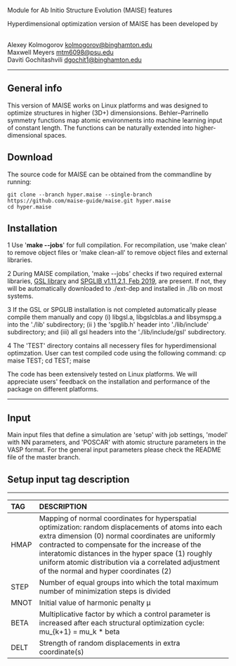 Module for Ab Initio Structure Evolution (MAISE) features


Hyperdimensional optimization version of MAISE has been developed by

<br /> Alexey Kolmogorov <kolmogorov@binghamton.edu>
<br /> Maxwell Meyers <mtm6098@psu.edu>
<br /> Daviti Gochitashvili <dgochit1@binghamton.edu>

---
## General info

This version of MAISE works on Linux platforms and was designed to optimize structures in higher (3D+) dimensionsions.
Behler–Parrinello symmetry functions map atomic environments into machine learning input of constant length. The functions can be naturally extended into higher-dimensional spaces.

## Download

The source code for MAISE can be obtained from the commandline by running:

```
git clone --branch hyper.maise --single-branch https://github.com/maise-guide/maise.git hyper.maise
cd hyper.maise
```

## Installation

1 Use '**make --jobs**' for full compilation. For recompilation, use 'make clean' to remove
object files or 'make clean-all' to remove object files and external libraries.

2 During MAISE compilation, 'make --jobs' checks if two required
external libraries, [GSL library](https://www.gnu.org/software/gsl/)
and [SPGLIB v1.11.2.1, Feb 2019](https://atztogo.github.io/spglib),
are present. If not, they will be automatically downloaded to
./ext-dep and installed in ./lib on most systems.

3 If the GSL or SPGLIB installation is not completed automatically
please compile them manually and copy (i) libgsl.a, libgslcblas.a and
libsymspg.a into the './lib' subdirectory; (ii ) the 'spglib.h' header
into './lib/include' subdirectory; and (iii) all gsl headers into the
'./lib/include/gsl' subdirectory.

4 The 'TEST' directory contains all necessery files for hyperdimensional optimzation.
User can test compiled code using the following command:
cp maise TEST; cd TEST; maise



The code has been extensively tested on Linux platforms. We will
appreciate users' feedback on the installation and performance of the
package on different platforms.

---
## Input

Main input files that define a simulation are 'setup' with job
settings, 'model' with NN parameters, and 'POSCAR' with atomic
structure parameters in the VASP format. 
For the general input parameters please check the README file of 
the master branch.



## Setup input tag description
---
| TAG | DESCRIPTION |
|:--|:---------|
| <a name="hmap"></a>HMAP | Mapping of normal coordinates for hyperspatial optimization: random displacements of atoms into each extra dimension (0) normal coordinates are uniformly contracted to compensate for the increase of the interatomic distances in the hyper space (1) roughly uniform atomic distribution via a correlated adjustment of the normal and hyper coordinates (2)|
| <a name="step"></a>STEP | Number of equal groups into which the total maximum number of minimization steps is divided|
| <a name="mnot"></a>MNOT | Initial value of harmonic penalty µ|
| <a name="beta"></a>BETA | Multiplicative factor by which a control parameter is increased after each structural optimization cycle: mu_{k+1} = mu_k * beta|
| <a name="delt"></a>DELT | Strength of random displacements in extra coordinate(s)|

